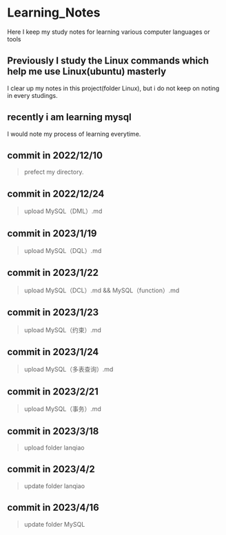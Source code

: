 # Learning_Notes
Here I keep my study notes for learning various computer languages or tools

## Previously I study the Linux commands which help me use Linux(ubuntu) masterly
   I clear up my notes in this project(folder Linux),
   but i do not keep on noting in every studings.

## recently i am learning mysql
   I would note my process of learning everytime.

## commit in 2022/12/10
  > prefect my directory.

## commit in 2022/12/24
  > upload MySQL（DML）.md

## commit in 2023/1/19
  > upload MySQL（DQL）.md

## commit in 2023/1/22
  > upload MySQL（DCL）.md && MySQL（function）.md

  ## commit in 2023/1/23
  > upload MySQL（约束）.md

## commit in 2023/1/24
  > upload MySQL（多表查询）.md

## commit in 2023/2/21
  > upload MySQL（事务）.md

## commit in 2023/3/18
  > upload folder lanqiao

## commit in 2023/4/2
  > update folder lanqiao
  
## commit in 2023/4/16
  > update folder MySQL
